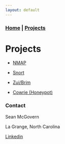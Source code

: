 ```yaml
---
layout: default
---
```

### [Home](../index.md) | [Projects](./index.md)


# Projects
* [NMAP](./nmap/index.md)

* [Snort](./snort/index.md)

* [Zui/Brim](./Zui/index.md)

* [Cowrie (Honeypot)](./cowrie.index.md)














### Contact
Sean McGovern

La Grange, North Carolina 

[Linkedin](https://www.linkedin.com/in/sean-mcgovern-310457272/) 







